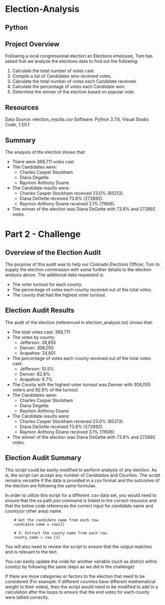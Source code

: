 # Election-Analysis #
## Python

## Project Overview ##
Following a local congressional election an Elections employee, Tom has asked that we analyze the elections data to find out the following:
  
  1. Calculate the total number of votes cast.
  2. Compile a list of Candidates who received votes.
  3. Calculate the total number of votes each Candidate received.
  4. Calculate the percentage of votes each Candidate won.
  5. Determine the winner of the election based on popular vote.

## Resources ##
Data Source: election_results.csv
Software: Python 3.7.6, Visual Studio Code, 1.50.1

## Summary ##
The analysis of the election shows that:
  - There were 369,711 votes cast
  - The Candidates were:
    - Charles Casper Stockham
    - Diana Degette
    - Raymon Anthony Doane
  - The Candidate results were:  
    - Charles Casper Stockham received 23.0% (85213).
    - Diana DeGette received 73.8% (272892).
    - Raymon Anthony Doane received 3.1% (11606).
  - The winner of the election was Diana DeGette with 73.8% and 272892 votes.


# Part 2 - Challenge #
## Overview of the Election Audit ##

The purpose of this audit was to help our Colorado Elections Officer, Tom to supply the election commission with some further details to the election analysis above. The additional data requested is:
  - The voter turnout for each county.
  - The percentage of votes each county received out of the total votes.
  - The county that had the highest voter turnout.

## Election Audit Results ##
The audit of the election (referenced in election_analysis.txt) shows that:
  - The total votes cast: 369,711
  - The votes by county:
    - Jefferson: 38,855
    - Denver: 306,055
    - Arapahoe: 24,801
  - The percentage of votes each county received out of the total votes cast:
    - Jefferson: 10.5% 
    - Denver: 82.8%
    - Arapahoe: 6.7% 
  - The County with the highest voter turnout was Denver with 306,055 voters and 82.8% of the turnout.
  - The Candidates were:
    - Charles Casper Stockham
    - Diana Degette
    - Raymon Anthony Doane
  - The Candidate results were:  
    - Charles Casper Stockham received 23.0% (85213).
    - Diana DeGette received 73.8% (272892).
    - Raymon Anthony Doane received 3.1% (11606).
  - The winner of the election was Diana DeGette with 73.8% and 272892 votes.

## Election Audit Summary ##
This script could be easily modified to perform analysis of any election. As is, the script can accept any number of Candidates and Counties. The script remains versatile if the data is provided in a csv format and the outcomes of the election are following the same formulas.

In order to utilize this script for a different .csv data set, you would need to ensure that the os.path.join command is linked to the correct resource and that the 
below code references the correct input for candidate name and county(or other area) name.

        # Get the candidate name from each row.
        candidate_name = row[2]

        # 3: Extract the county name from each row.
        county_name = row [1]
You will also need to review the script to ensure that the output matches and is relevant to the text.

You can easily update the code for another variable (such as district within county) by following the same steps as we did in the challenge)

If there are more categories or factors to the election that need to be considered (For example: if different counties have different mathematical weight to their votes), then the script would need to be modified to add in a calculation after the loops to ensure that the end votes for each county were tallied correctly.
